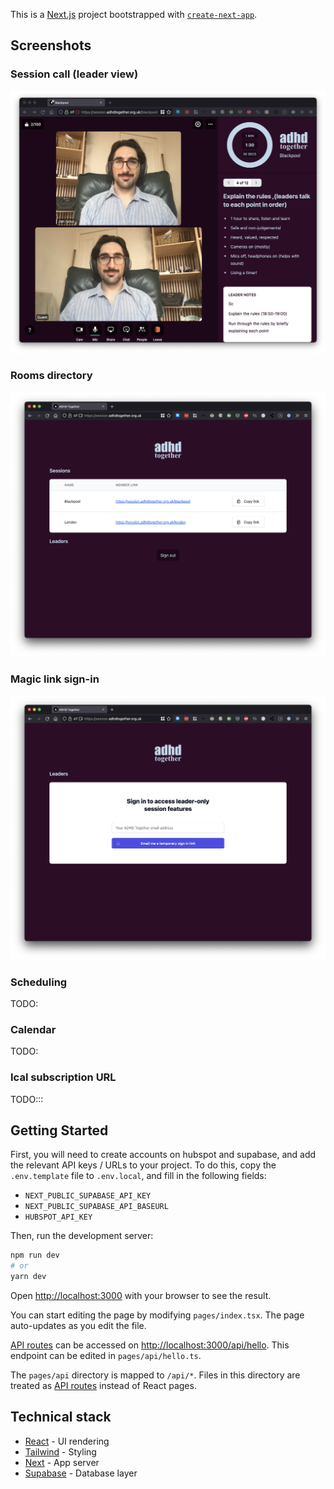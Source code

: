 This is a [Next.js](https://nextjs.org/) project bootstrapped with [`create-next-app`](https://github.com/vercel/next.js/tree/canary/packages/create-next-app).

## Screenshots

### Session call (leader view)

![Session call view](public/screenshots/call.png)

### Rooms directory
![Session call view](public/screenshots/directory.png)

### Magic link sign-in
![Session call view](public/screenshots/signin.png)

### Scheduling
TODO:

### Calendar
TODO:

### Ical subscription URL
TODO:::

## Getting Started

First, you will need to create accounts on hubspot and supabase, and add the relevant API keys / URLs to your project. To do this, copy the `.env.template` file to `.env.local`, and fill in the following fields:

- `NEXT_PUBLIC_SUPABASE_API_KEY`
- `NEXT_PUBLIC_SUPABASE_API_BASEURL`
- `HUBSPOT_API_KEY`

Then, run the development server:

```bash
npm run dev
# or
yarn dev
```

Open [http://localhost:3000](http://localhost:3000) with your browser to see the result.

You can start editing the page by modifying `pages/index.tsx`. The page auto-updates as you edit the file.

[API routes](https://nextjs.org/docs/api-routes/introduction) can be accessed on [http://localhost:3000/api/hello](http://localhost:3000/api/hello). This endpoint can be edited in `pages/api/hello.ts`.

The `pages/api` directory is mapped to `/api/*`. Files in this directory are treated as [API routes](https://nextjs.org/docs/api-routes/introduction) instead of React pages.

## Technical stack

- [React](https://reactjs.org/docs/getting-started.html/) - UI rendering
- [Tailwind](https://tailwindcss.com/docs) - Styling
- [Next](https://nextjs.org/docs) - App server
- [Supabase](https://supabase.io/docs) - Database layer
